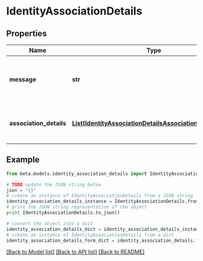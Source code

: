 # IdentityAssociationDetails


## Properties
Name | Type | Description | Notes
------------ | ------------- | ------------- | -------------
**message** | **str** | any additional context information of the http call result | [optional] 
**association_details** | [**List[IdentityAssociationDetailsAssociationDetailsInner]**](IdentityAssociationDetailsAssociationDetailsInner.md) | list of all the resource associations for the identity | [optional] 

## Example

```python
from beta.models.identity_association_details import IdentityAssociationDetails

# TODO update the JSON string below
json = "{}"
# create an instance of IdentityAssociationDetails from a JSON string
identity_association_details_instance = IdentityAssociationDetails.from_json(json)
# print the JSON string representation of the object
print IdentityAssociationDetails.to_json()

# convert the object into a dict
identity_association_details_dict = identity_association_details_instance.to_dict()
# create an instance of IdentityAssociationDetails from a dict
identity_association_details_form_dict = identity_association_details.from_dict(identity_association_details_dict)
```
[[Back to Model list]](../README.md#documentation-for-models) [[Back to API list]](../README.md#documentation-for-api-endpoints) [[Back to README]](../README.md)


